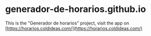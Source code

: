 # generador-de-horarios.github.io

This is the "Generador de horarios" project, visit the app on [https://horarios.coldideas.com/](https://horarios.coldideas.com/)
